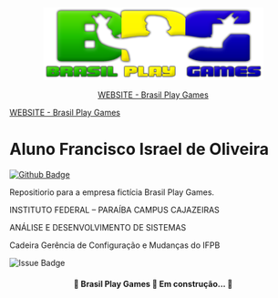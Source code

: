 
<p align="center">
  <img src="imagens/logo.png"/></p>

<p align="center">
<a href=“https://raedman90.github.io/brasilplaygames/“>WEBSITE - Brasil Play Games</a></p>
<a lign="center" href=“http://exemplo.com/“>WEBSITE - Brasil Play Games</a>

# Aluno Francisco Israel de Oliveira
[![Github Badge](https://img.shields.io/badge/-Github-000?style=flat-square&logo=Github&logoColor=white&link=https://github.com/raedman90)](https://github.com/raedman90)

Repositiorio para a empresa fictícia Brasil Play Games.

INSTITUTO FEDERAL – PARAÍBA
CAMPUS CAJAZEIRAS

ANÁLISE E DESENVOLVIMENTO DE SISTEMAS 

Cadeira Gerência de Configuração e Mudanças do IFPB

![Issue Badge](https://img.shields.io/github/issues/raedman90/raedman90.github.io?style=for-the-badge)


<h4 align="center"> 
	🚧  Brasil Play Games 🚀 Em construção...  🚧
</h4>

